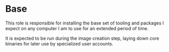 # Base

This role is responsible for installing the base set of tooling and packages
I expect on any computer I am to use for an extended period of time.

It is expected to be run during the image creation step, laying down core binaries for later use
by specialized user accounts.
